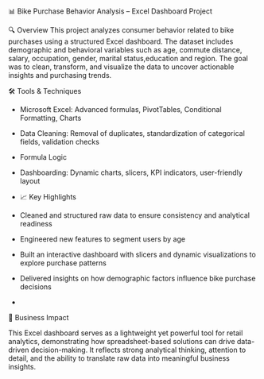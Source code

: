 📊 Bike Purchase Behavior Analysis – Excel Dashboard Project

🔍 Overview
This project analyzes consumer behavior related to bike purchases using a structured Excel dashboard. The dataset includes demographic and behavioral variables such as age, commute distance, salary, occupation, gender, marital status,education and region. The goal was to clean, transform, and visualize the data to uncover actionable insights and purchasing trends.

🛠️ Tools & Techniques
- Microsoft Excel: Advanced formulas, PivotTables, Conditional Formatting, Charts
- Data Cleaning: Removal of duplicates, standardization of categorical fields, validation checks
- Formula Logic
- Dashboarding: Dynamic charts, slicers, KPI indicators, user-friendly layout
 
- 📈 Key Highlights
- Cleaned and structured raw data to ensure consistency and analytical readiness
- Engineered new features to segment users by age
- Built an interactive dashboard with slicers and dynamic visualizations to explore purchase patterns
- Delivered insights on how demographic factors influence bike purchase decisions
- 
🎯 Business Impact

This Excel dashboard serves as a lightweight yet powerful tool for retail analytics, demonstrating how spreadsheet-based solutions can drive data-driven decision-making. It reflects strong analytical thinking, attention to detail, and the ability to translate raw data into meaningful business insights.

